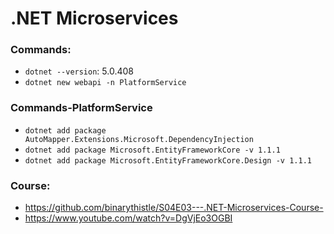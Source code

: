 # .NET Microservices

### Commands:

* `dotnet --version`: 5.0.408
* `dotnet new webapi -n PlatformService`

### Commands-PlatformService
* `dotnet add package AutoMapper.Extensions.Microsoft.DependencyInjection`
* `dotnet add package Microsoft.EntityFrameworkCore -v 1.1.1`
* `dotnet add package Microsoft.EntityFrameworkCore.Design -v 1.1.1`



### Course:
* https://github.com/binarythistle/S04E03---.NET-Microservices-Course-
* https://www.youtube.com/watch?v=DgVjEo3OGBI